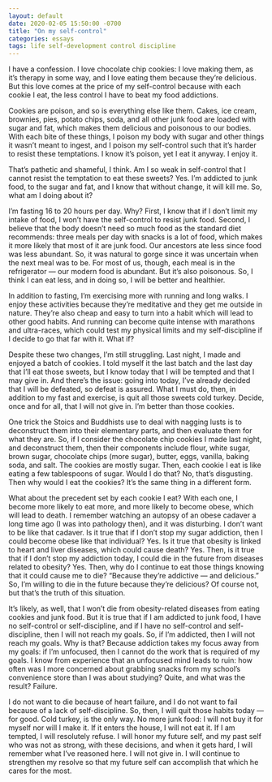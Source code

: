 ```yaml
---
layout: default
date: 2020-02-05 15:50:00 -0700
title: "On my self-control"
categories: essays
tags: life self-development control discipline
---
```


I have a confession. I love chocolate chip cookies: I love making them, as it’s therapy in some way, and I love eating them because they’re delicious. But this love comes at the price of my self-control because with each cookie I eat, the less control I have to beat my food addictions.

Cookies are poison, and so is everything else like them. Cakes, ice cream, brownies, pies, potato chips, soda, and all other junk food are loaded with sugar and fat, which makes them delicious and poisonous to our bodies. With each bite of these things, I poison my body with sugar and other things it wasn’t meant to ingest, and I poison my self-control such that it’s harder to resist these temptations. I know it’s poison, yet I eat it anyway. I enjoy it.

That’s pathetic and shameful, I think. Am I so weak in self-control that I cannot resist the temptation to eat these sweets? Yes. I’m addicted to junk food, to the sugar and fat, and I know that without change, it will kill me. So, what am I doing about it?

I’m fasting 16 to 20 hours per day. Why? First, I know that if I don’t limit my intake of food, I won’t have the self-control to resist junk food. Second, I believe that the body doesn’t need so much food as the standard diet recommends: three meals per day with snacks is a lot of food, which makes it more likely that most of it are junk food. Our ancestors ate less since food was less abundant. So, it was natural to gorge since it was uncertain when the next meal was to be. For most of us, though, each meal is in the refrigerator — our modern food is abundant. But it’s also poisonous. So, I think I can eat less, and in doing so, I will be better and healthier.

In addition to fasting, I’m exercising more with running and long walks. I enjoy these activities because they’re meditative and they get me outside in nature. They’re also cheap and easy to turn into a habit which will lead to other good habits. And running can become quite intense with marathons and ultra-races, which could test my physical limits and my self-discipline if I decide to go that far with it. What if?

Despite these two changes, I’m still struggling. Last night, I made and enjoyed a batch of cookies. I told myself it the last batch and the last day that I’ll eat those sweets, but I know today that I will be tempted and that I may give in. And there’s the issue: going into today, I’ve already decided that I will be defeated, so defeat is assured. What I must do, then, in addition to my fast and exercise, is quit all those sweets cold turkey. Decide, once and for all, that I will not give in. I’m better than those cookies.

One trick the Stoics and Buddhists use to deal with nagging lusts is to deconstruct them into their elementary parts, and then evaluate them for what they are. So, if I consider the chocolate chip cookies I made last night, and deconstruct them, then their components include flour, white sugar, brown sugar, chocolate chips (more sugar), butter, eggs, vanilla, baking soda, and salt. The cookies are mostly sugar. Then, each cookie I eat is like eating a few tablespoons of sugar. Would I do that? No, that’s disgusting. Then why would I eat the cookies? It’s the same thing in a different form.

What about the precedent set by each cookie I eat? With each one, I become more likely to eat more, and more likely to become obese, which will lead to death. I remember watching an autopsy of an obese cadaver a long time ago (I was into pathology then), and it was disturbing. I don’t want to be like that cadaver. Is it true that if I don’t stop my sugar addiction, then I could become obese like that individual? Yes. Is it true that obesity is linked to heart and liver diseases, which could cause death? Yes. Then, is it true that if I don’t stop my addiction today, I could die in the future from diseases related to obesity? Yes. Then, why do I continue to eat those things knowing that it could cause me to die? “Because they’re addictive — and delicious.” So, I’m willing to die in the future because they’re delicious? Of course not, but that’s the truth of this situation.

It’s likely, as well, that I won’t die from obesity-related diseases from eating cookies and junk food. But it is true that if I am addicted to junk food, I have no self-control or self-discipline, and if I have no self-control and self-discipline, then I will not reach my goals. So, if I’m addicted, then I will not reach my goals. Why is that? Because addiction takes my focus away from my goals: if I’m unfocused, then I cannot do the work that is required of my goals. I know from experience that an unfocused mind leads to ruin: how often was I more concerned about grabbing snacks from my school’s convenience store than I was about studying? Quite, and what was the result? Failure.

I do not want to die because of heart failure, and I do not want to fail because of a lack of self-discipline. So, then, I will quit those habits today — for good. Cold turkey, is the only way. No more junk food: I will not buy it for myself nor will I make it. If it enters the house, I will not eat it. If I am tempted, I will resolutely refuse. I will honor my future self, and my past self who was not as strong, with these decisions, and when it gets hard, I will remember what I’ve reasoned here. I will not give in. I will continue to strengthen my resolve so that my future self can accomplish that which he cares for the most.
